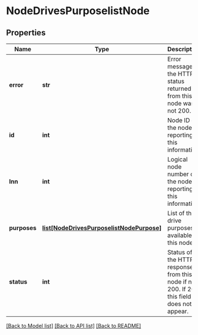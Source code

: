 # NodeDrivesPurposelistNode

## Properties
Name | Type | Description | Notes
------------ | ------------- | ------------- | -------------
**error** | **str** | Error message, if the HTTP status returned from this node was not 200. | [optional] 
**id** | **int** | Node ID of the node reporting this information. | [optional] 
**lnn** | **int** | Logical node number of the node reporting this information. | [optional] 
**purposes** | [**list[NodeDrivesPurposelistNodePurpose]**](NodeDrivesPurposelistNodePurpose.md) | List of the drive purposes available on this node. | [optional] 
**status** | **int** | Status of the HTTP response from this node if not 200.  If 200, this field does not appear. | [optional] 

[[Back to Model list]](../README.md#documentation-for-models) [[Back to API list]](../README.md#documentation-for-api-endpoints) [[Back to README]](../README.md)


